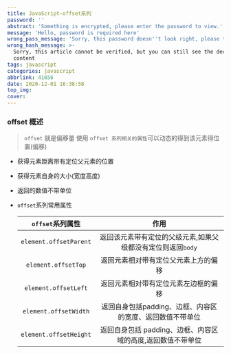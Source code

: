 ```yaml
---
title: JavaScript-offset系列
password: ''
abstract: 'Something is encrypted, please enter the password to view.'
message: 'Hello, password is required here'
wrong_pass_message: 'Sorry, this password doesn''t look right, please try again.'
wrong_hash_message: >-
  Sorry, this article cannot be verified, but you can still see the decrypted
  content
tags: javascript
categories: javascript
abbrlink: 41656
date: 2020-12-01 16:38:58
top_img:
cover:
---
```


### offset 概述

> `offset` 就是偏移量 使用 `offset 系列相关的属性`可以动态的得到该元素得位置(偏移) 

+ 获得元素距离带有定位父元素的位置

+ 获得元素自身的大小(宽度高度)

+ 返回的数值不带单位



+ `offset`系列常用属性

  |    `offset`系列属性    |                            作用                             |
  | :--------------------: | :---------------------------------------------------------: |
  | `element.offsetParent` | 返回该元素带有定位的父级元素,如果父级都没有定位则返回`body` |
  |  `element.offsetTop`   |            返回元素相对带有定位父元素上方的偏移             |
  |  `element.offsetLeft`  |            返回元素相对带有定位元素左边框的偏移             |
  | `element.offsetWidth`  |  返回自身包括padding、边框、内容区的宽度、返回数值不带单位  |
  | `element.offsetHeight` | 返回自身包括 padding、边框、内容区域的高度,返回数值不带单位 |

  
